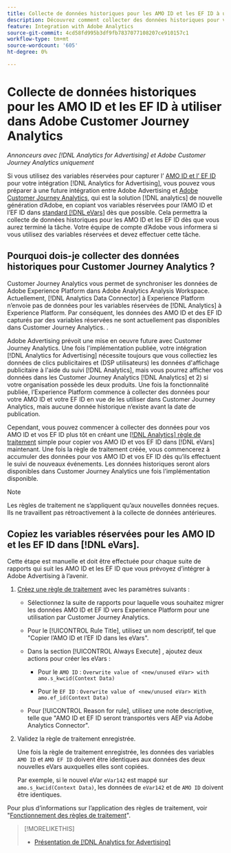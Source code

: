 ```yaml
---
title: Collecte de données historiques pour les AMO ID et les EF ID à utiliser dans Adobe Customer Journey Analytics
description: Découvrez comment collecter des données historiques pour vos variables réservées dans Adobe Analytics pour une utilisation ultérieure dans Adobe Customer Journey Analytics
feature: Integration with Adobe Analytics
source-git-commit: 4cd58fd995b3df9fb7837077108207ce910157c1
workflow-type: tm+mt
source-wordcount: '605'
ht-degree: 0%

---
```


# Collecte de données historiques pour les AMO ID et les EF ID à utiliser dans Adobe Customer Journey Analytics

*Annonceurs avec [!DNL Analytics for Advertising] et Adobe Customer Journey Analytics uniquement*

Si vous utilisez des variables réservées pour capturer l’ [AMO ID et l’ EF ID](ids.md) pour votre intégration [!DNL Analytics for Advertising], vous pouvez vous préparer à une future intégration entre Adobe Advertising et [Adobe Customer Journey Analytics](https://experienceleague.adobe.com/en/docs/analytics-platform/using/cja-overview/cja-overview), qui est la solution [!DNL analytics] de nouvelle génération d’Adobe, en copiant vos variables réservées pour l’AMO ID et l’EF ID dans [standard [!DNL eVars]](https://experienceleague.adobe.com/en/docs/analytics/components/dimensions/evar) dès que possible. Cela permettra la collecte de données historiques pour les AMO ID et les EF ID dès que vous aurez terminé la tâche. Votre équipe de compte d’Adobe vous informera si vous utilisez des variables réservées et devez effectuer cette tâche.

<!-- You can also do the same for any other reserved variables you use for your [!DNL Analytics for Advertising] implementation. -->

<!-- This will allow Adobe Experience Platform, which supplies data to Customer Journey Analytics, to begin collecting historical data for your [!DNL rVars] as soon as you complete the task. -->

## Pourquoi dois-je collecter des données historiques pour Customer Journey Analytics ?

Customer Journey Analytics vous permet de synchroniser les données de Adobe Experience Platform dans Adobe Analytics Analysis Workspace. Actuellement, [!DNL Analytics Data Connector] à Experience Platform n’envoie pas de données pour les variables réservées de [!DNL Analytics] à Experience Platform. Par conséquent, les données des AMO ID et des EF ID capturés par des variables réservées ne sont actuellement pas disponibles dans Customer Journey Analytics. <!-- Instead, XXXXXXXXXX what exactly? -->.<!-- Does the Analytics for Advertising implementation use the Analytics Data Connector in particular (why would it use anything?), and we're planning to implement the Web SDK to do it instead in the future? -->

Adobe Advertising prévoit une mise en oeuvre future avec Customer Journey Analytics. Une fois l&#39;implémentation publiée, votre intégration [!DNL Analytics for Advertising] nécessite toujours que vous collectiez les données de clics publicitaires et (DSP utilisateurs) les données d&#39;affichage publicitaire à l&#39;aide du suivi [!DNL Analytics], mais vous pourrez afficher vos données dans les Customer Journey Analytics [!DNL Analytics] <!-- (Analysis Workspace using data from [!DNL Analytics]) --> et 2\) <!-- (Analysis Workspace using data from Experience Platform)--> si votre organisation possède les deux produits. Une fois la fonctionnalité publiée, l’Experience Platform commence à collecter des données pour votre AMO ID et votre EF ID en vue de les utiliser dans Customer Journey Analytics, mais aucune donnée historique n’existe avant la date de publication.

Cependant, vous pouvez commencer à collecter des données pour vos AMO ID et vos EF ID <!-- [!DNL rVars] --> plus tôt en créant une [[!DNL Analytics] règle de traitement](https://experienceleague.adobe.com/en/docs/analytics/admin/admin-tools/manage-report-suites/edit-report-suite/report-suite-general/c-processing-rules/processing-rules) simple pour copier vos AMO ID et vos EF ID <!-- [!DNL rVars] --> dans [!DNL eVars] maintenant. Une fois la règle de traitement créée, vous commencerez à accumuler des données pour vos AMO ID et vos EF ID <!-- [!DNL rVars] --> dès qu’ils effectuent le suivi de nouveaux événements. Les données historiques seront alors disponibles dans Customer Journey Analytics une fois l’implémentation disponible.

>[!NOTE]
>
>Les règles de traitement ne s’appliquent qu’aux nouvelles données reçues. Ils ne travaillent pas rétroactivement à la collecte de données antérieures.

## Copiez les variables réservées pour les AMO ID et les EF ID dans [!DNL eVars].

Cette étape est manuelle et doit être effectuée pour chaque suite de rapports qui suit les AMO ID et les EF ID <!-- [!DNL rVars] --> que vous prévoyez d’intégrer à Adobe Advertising à l’avenir.

1. [Créez une règle de traitement](https://experienceleague.adobe.com/en/docs/analytics/admin/admin-tools/manage-report-suites/edit-report-suite/report-suite-general/c-processing-rules/c-processing-rules-configuration/t-processing-rules) avec les paramètres suivants :

   * Sélectionnez la suite de rapports pour laquelle vous souhaitez migrer les données AMO ID et EF ID <!-- [!DNL rVar] --> vers Experience Platform pour une utilisation par Customer Journey Analytics.

   * Pour le [!UICONTROL Rule Title], utilisez un nom descriptif, tel que &quot;Copier l’AMO ID et l’EF ID dans les eVars&quot;.

   * Dans la section [!UICONTROL Always Execute] , ajoutez deux actions pour créer les eVars :

      * Pour le `AMO ID` : ```Overwrite value of <new/unused eVar> with amo.s_kwcid(Context Data)```

      * Pour le `EF ID` : ```Overwrite value of <new/unused eVar> With amo.ef_id(Context Data)```

   * Pour [!UICONTROL Reason for rule], utilisez une note descriptive, telle que &quot;AMO ID et EF ID seront transportés vers AEP via Adobe Analytics Connector&quot;.

1. Validez la règle de traitement enregistrée.

   Une fois la règle de traitement enregistrée, les données des variables `AMO ID` et `AMO EF ID` <!-- the existing reserved variables --> doivent être identiques aux données des deux nouvelles eVars auxquelles elles sont copiées.

   Par exemple, si le nouvel eVar `eVar142` est mappé sur `amo.s_kwcid(Context Data)`, les données de `eVar142` et de `AMO ID` doivent être identiques.

Pour plus d’informations sur l’application des règles de traitement, voir &quot;[Fonctionnement des règles de traitement](https://experienceleague.adobe.com/en/docs/analytics/admin/admin-tools/manage-report-suites/edit-report-suite/report-suite-general/c-processing-rules/c-processing-rules-configuration/processing-rules-about)&quot;.

>[!MORELIKETHIS]
>
>* [Présentation de [!DNL Analytics for Advertising]](overview.md)

